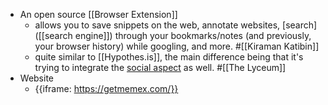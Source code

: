 - An open source [[Browser Extension]]
    - allows you to save snippets on the web, annotate websites, [search]([[search engine]]) through your bookmarks/notes (and previously, your browser history) while googling, and more. #[[Kiraman Katibin]]
    - quite similar to [[Hypothes.is]], the main difference being that it's trying to integrate the [social aspect](https://www.notion.so/BETA-Sharing-collections-annotated-pages-and-highlights-6ce87a6c88c24bb393818ecc64505ce4) as well. #[[The Lyceum]]
- Website
    - {{iframe: https://getmemex.com/}}
